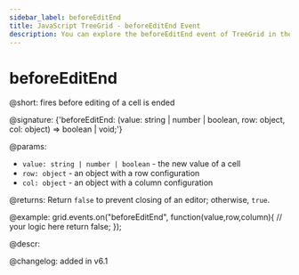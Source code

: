 ```yaml
---
sidebar_label: beforeEditEnd
title: JavaScript TreeGrid - beforeEditEnd Event 
description: You can explore the beforeEditEnd event of TreeGrid in the documentation of the DHTMLX JavaScript UI library. Browse developer guides and API reference, try out code examples and live demos, and download a free 30-day evaluation version of DHTMLX Suite.
---
```


# beforeEditEnd

@short: fires before editing of a cell is ended

@signature: {'beforeEditEnd: (value: string | number | boolean, row: object, col: object) => boolean | void;'}

@params:
- `value: string | number | boolean` - the new value of a cell
- `row: object` - an object with a row configuration
- `col: object` - an object with a column configuration

@returns:
Return `false` to prevent closing of an editor; otherwise, `true`.

@example:
grid.events.on("beforeEditEnd", function(value,row,column){
	// your logic here
    return false;
});

@descr:

@changelog: added in v6.1
